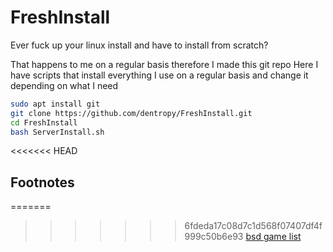 # FreshInstall

Ever fuck up your linux install and have to install from scratch?

That happens to me on a regular basis therefore I made this git repo Here I have
scripts that install everything I use on a regular basis and change it depending
on what I need

``` bash
sudo apt install git
git clone https://github.com/dentropy/FreshInstall.git
cd FreshInstall
bash ServerInstall.sh
```

<<<<<<< HEAD
## Footnotes

=======
>>>>>>> 6fdeda17c08d7c1d568f07407df4f999c50b6e93
<a href ="http://packages.ubuntu.com/trusty/amd64/bsdgames/filelist">bsd game list</a>
